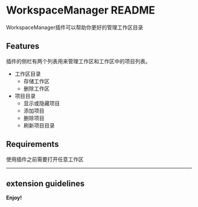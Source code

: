 # WorkspaceManager README

WorkspaceManager插件可以帮助你更好的管理工作区目录

## Features

插件的侧栏有两个列表用来管理工作区和工作区中的项目列表。

* 工作区目录
    * 存储工作区
    * 删除工作区
* 项目目录
    * 显示或隐藏项目
    * 添加项目
    * 删除项目
    * 刷新项目目录

## Requirements

使用插件之前需要打开任意工作区

-----------------------------------------------------------------------------------------------------------
## extension guidelines






**Enjoy!**
